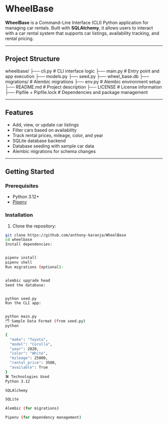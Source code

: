 #  WheelBase

**WheelBase** is a Command-Line Interface (CLI) Python application for managing car rentals. Built with **SQLAlchemy**, it allows users to interact with a car rental system that supports car listings, availability tracking, and rental pricing.

---

##  Project Structure

wheelbase/
├── cli.py # CLI interface logic
├── main.py # Entry point and app execution
├── models.py
├── seed.py
├── wheel_base.db 
├── migrations/ # Alembic migrations
├── env.py # Alembic environment setup
├── README.md # Project description
├── LICENSE # License information
├── Pipfile + Pipfile.lock # Dependencies and package management



---

##  Features

- Add, view, or update car listings
- Filter cars based on availability
- Track rental prices, mileage, color, and year
- SQLite database backend
- Database seeding with sample car data
- Alembic migrations for schema changes

---

##  Getting Started

### Prerequisites

- Python 3.12+
- [Pipenv](https://pipenv.pypa.io/en/latest/)

### Installation

1. Clone the repository:

```bash
git clone https://github.com/anthony-karanja/WheelBase
cd wheelbase
Install dependencies:


pipenv install
pipenv shell
Run migrations (optional):


alembic upgrade head
Seed the database:


python seed.py
Run the CLI app:


python main.py
🗂️ Sample Data Format (from seed.py)
python

{
  "make": "Toyota",
  "model": "Corolla",
  "year": 2020,
  "color": "White",
  "mileage": 25000,
  "rental_price": 3500,
  "available": True
}
🛠 Technologies Used
Python 3.12

SQLAlchemy

SQLite

Alembic (for migrations)

Pipenv (for dependency management)